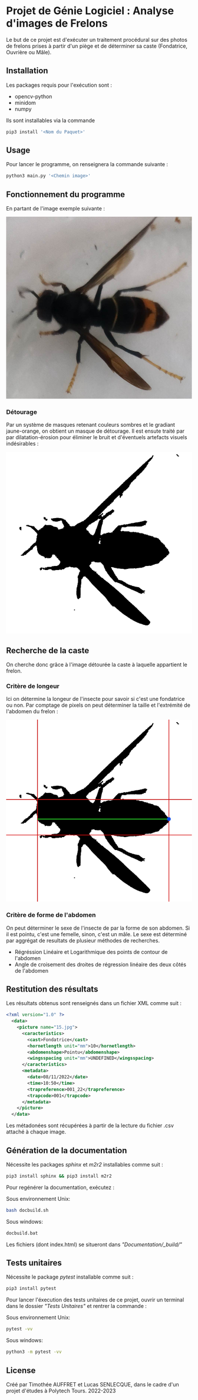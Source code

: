 # Projet de Génie Logiciel : Analyse d'images de Frelons

Le but de ce projet est d'exécuter un traitement procédural sur des photos de frelons prises à partir d'un piège et de déterminer sa caste (Fondatrice, Ouvrière ou Mâle).

## Installation

Les packages requis pour l'exécution sont :

- opencv-python
- minidom
- numpy

Ils sont installables via la commande


```bash
pip3 install '<Nom du Paquet>'
```

## Usage

Pour lancer le programme, on renseignera la commande suivante :

```bash
python3 main.py '<Chemin image>'
```

## Fonctionnement du programme

En partant de l'image exemple suivante :

![Photo prise par le piège](Footage/Exemples/15.jpg "Photo du frelon piégé")
### Détourage

Par un système de masques retenant couleurs sombres et le gradiant jaune-orange, on obtient un masque de détourage. Il est ensute traité par par dilatation-érosion pour éliminer le bruit et d'éventuels artefacts visuels indésirables :

![Masque de détourage](Footage/Exemples/15_cutout_smooth.jpg "Masque binaire de détourage")

## Recherche de la caste

On cherche donc grâce à l'image détourée la caste à laquelle appartient le frelon.

### Critère de longeur

Ici on détermine la longeur de l'insecte pour savoir si c'est une fondatrice ou non. Par comptage de pixels on peut déterminer la taille et l'extrémité de l'abdomen du frelon :

![Resultats de la recherche de la longueur](Footage/Exemples/15_length.jpg "Figure de résulats de la recherche de la longueur")

### Critère de forme de l'abdomen

On peut déterminer le sexe de l'insecte de par la forme de son abdomen. Si il est pointu, c'est une femelle, sinon, c'est un mâle.
Le sexe est déterminé par aggrégat de resultats de plusieur méthodes de recherches.

- Régréssion Linéaire et Logarithmique des points de contour de l'abdomen
- Angle de croisement des droites de régression linéaire des deux côtés de l'abdomen

## Restitution des résultats

Les résultats obtenus sont renseignés dans un fichier XML comme suit :

```xml
<?xml version="1.0" ?>
  <data>
    <picture name="15.jpg">
      <caracteristics>
        <cast>Fondatrice</cast>
        <hornetlength unit="mm">10</hornetlength>
        <abdomenshape>Pointu</abdomenshape>
        <wingsspacing unit="mm">UNDEFINED</wingsspacing>
      </caracteristics>
      <metadata>
        <date>08/11/2022</date>
        <time>10:50</time>
        <trapreference>001_22</trapreference>
        <trapcode>001</trapcode>
      </metadata>
    </picture>
  </data>
```
Les métadonées sont récupérées à partir de la lecture du fichier .csv attaché à chaque image.

## Génération de la documentation

Nécessite les packages *sphinx* et *m2r2* installables comme suit :

```bash
pip3 install sphinx && pip3 install m2r2
```

Pour regénérer la documentation, exécutez :

Sous environnement Unix:
```bash
bash docbuild.sh
```

Sous windows:
```bash
docbuild.bat
```

Les fichiers (dont index.html) se situeront dans *"Documentation/_build/"*


## Tests unitaires

Nécessite le package *pytest* installable comme suit :

```bash
pip3 install pytest
```
Pour lancer l'éxecution des tests unitaires de ce projet, ouvrir un terminal dans le dossier *"Tests Unitaires"* et rentrer la commande :

Sous environnement Unix:
```bash
pytest -vv
```

Sous windows:
```bash
python3 -m pytest -vv
```


## License

Créé par Timothée AUFFRET et Lucas SENLECQUE, dans le cadre d'un projet d'études à Polytech Tours.
2022-2023